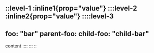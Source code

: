 ::level-1
:inline1{prop="value"}
:::level-2
:inline2{prop="value"}
::::level-3
---
foo: "bar"
parent-foo:
  child-foo: "child-bar"
---
content
::::
:::
::
